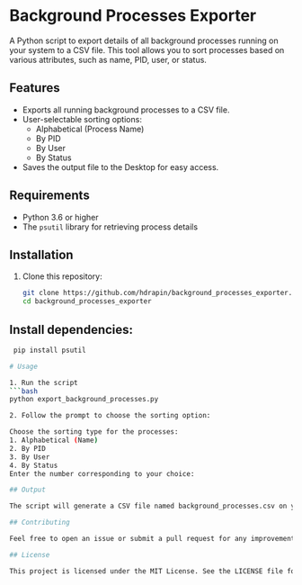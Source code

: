 # Background Processes Exporter

A Python script to export details of all background processes running on your system to a CSV file. This tool allows you to sort processes based on various attributes, such as name, PID, user, or status.

## Features
- Exports all running background processes to a CSV file.
- User-selectable sorting options:
  - Alphabetical (Process Name)
  - By PID
  - By User
  - By Status
- Saves the output file to the Desktop for easy access.

## Requirements
- Python 3.6 or higher
- The `psutil` library for retrieving process details

## Installation
1. Clone this repository:
   ```bash
   git clone https://github.com/hdrapin/background_processes_exporter.git
   cd background_processes_exporter

## Install dependencies:
   ```bash
    pip install psutil

# Usage

1. Run the script
  ```bash
  python export_background_processes.py

2. Follow the prompt to choose the sorting option:

  Choose the sorting type for the processes:
  1. Alphabetical (Name)
  2. By PID
  3. By User
  4. By Status
  Enter the number corresponding to your choice:

## Output

The script will generate a CSV file named background_processes.csv on your Desktop.

## Contributing

Feel free to open an issue or submit a pull request for any improvements or bug fixes.

## License

This project is licensed under the MIT License. See the LICENSE file for details.

